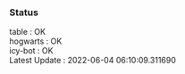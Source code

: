 ### Status


table : OK  
hogwarts : OK  
icy-bot : OK  
Latest Update : 2022-06-04 06:10:09.311690
